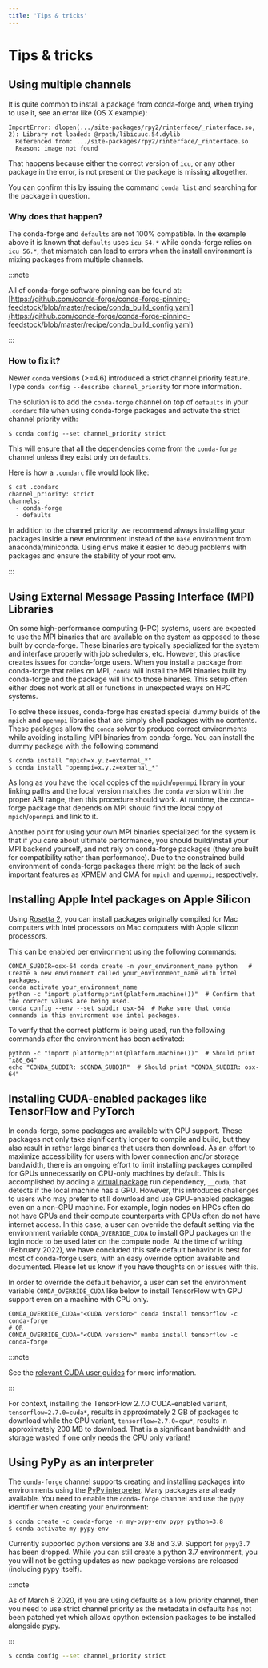 ```yaml
---
title: 'Tips & tricks'
---
```


<a id="tips-tricks"></a>

# Tips & tricks

<a id="multiple-channels"></a>

<a id="using-multiple-channels"></a>

## Using multiple channels

It is quite common to install a package from conda-forge and,
when trying to use it,
see an error like (OS X example):

```shell-session
ImportError: dlopen(.../site-packages/rpy2/rinterface/_rinterface.so, 2): Library not loaded: @rpath/libicuuc.54.dylib
  Referenced from: .../site-packages/rpy2/rinterface/_rinterface.so
  Reason: image not found
```

That happens because either the correct version of `icu`,
or any other package in the error,
is not present or the package is missing altogether.

You can confirm this by issuing the command `conda list` and searching for the package in question.

<a id="why-does-that-happen"></a>

### Why does that happen?

The conda-forge and `defaults` are not 100% compatible.
In the example above it is known that `defaults` uses `icu 54.*` while conda-forge relies on `icu 56.*`,
that mismatch can lead to errors when the install environment is mixing packages from multiple channels.

:::note

All of conda-forge software pinning can be found at: [https://github.com/conda-forge/conda-forge-pinning-feedstock/blob/master/recipe/conda_build_config.yaml](https://github.com/conda-forge/conda-forge-pinning-feedstock/blob/master/recipe/conda_build_config.yaml)

:::

<a id="how-to-fix-it"></a>

### How to fix it?

Newer `conda` versions (>=4.6) introduced a strict channel priority feature.
Type `conda config --describe channel_priority` for more information.

The solution is to add the `conda-forge` channel on top of `defaults` in your `.condarc` file when using conda-forge packages
and activate the strict channel priority with:

```shell-session
$ conda config --set channel_priority strict
```

This will ensure that all the dependencies come from the `conda-forge` channel unless they exist only on `defaults`.

Here is how a `.condarc` file would look like:

```shell-session
$ cat .condarc
channel_priority: strict
channels:
  - conda-forge
  - defaults
```

In addition to the channel priority, we recommend always installing your packages inside a new environment instead of the `base` environment from anaconda/miniconda.
Using envs make it easier to debug problems with packages and ensure the stability of your root env.

:::

<a id="using-external-message-passing-interface-mpi-libraries"></a>

<a id="id1"></a>

## Using External Message Passing Interface (MPI) Libraries

On some high-performance computing (HPC) systems, users are expected to use the
MPI binaries that are available on the system as opposed to those built by conda-forge.
These binaries are typically specialized for the system and interface properly with job
schedulers, etc. However, this practice creates issues for conda-forge users. When you install
a package from conda-forge that relies on MPI, `conda` will install the MPI binaries
built by conda-forge and the package will link to those binaries. This setup often either
does not work at all or functions in unexpected ways on HPC systems.

To solve these issues, conda-forge has created special dummy builds of the `mpich` and `openmpi`
libraries that are simply shell packages with no contents. These packages allow the `conda` solver to produce
correct environments while avoiding installing MPI binaries from conda-forge. You can install the
dummy package with the following command

```shell-session
$ conda install "mpich=x.y.z=external_*"
$ conda install "openmpi=x.y.z=external_*"
```

As long as you have the local copies of the `mpich`/`openmpi` library in your linking paths and
the local version matches the `conda` version within the proper ABI range, then this procedure should
work. At runtime, the conda-forge package that depends on MPI should find the
local copy of `mpich`/`openmpi` and link to it.

Another point for using your own MPI binaries specialized for the system is that
if you care about ultimate performance, you should build/install your MPI backend yourself,
and not rely on conda-forge packages (they are built for compatibility rather than performance).
Due to the constrained build environment of conda-forge packages there might be the lack of such important features
as XPMEM and CMA for `mpich` and `openmpi`, respectively.

<a id="apple-silicon-rosetta"></a>

<a id="installing-apple-intel-packages-on-apple-silicon"></a>

## Installing Apple Intel packages on Apple Silicon

Using [Rosetta 2](https://support.apple.com/en-us/HT211861), you can install packages originally compiled for Mac computers with Intel processors on Mac computers with Apple silicon processors.

This can be enabled per environment using the following commands:

```shell-session
CONDA_SUBDIR=osx-64 conda create -n your_environment_name python   # Create a new environment called your_environment_name with intel packages.
conda activate your_environment_name
python -c "import platform;print(platform.machine())"  # Confirm that the correct values are being used.
conda config --env --set subdir osx-64  # Make sure that conda commands in this environment use intel packages.
```

To verify that the correct platform is being used, run the following commands after the environment has been activated:

```shell-session
python -c "import platform;print(platform.machine())"  # Should print "x86_64"
echo "CONDA_SUBDIR: $CONDA_SUBDIR"  # Should print "CONDA_SUBDIR: osx-64"
```

<a id="installing-packages-for-gpus-and-cpus"></a>

<a id="installing-cuda-enabled-packages-like-tensorflow-and-pytorch"></a>

## Installing CUDA-enabled packages like TensorFlow and PyTorch

In conda-forge, some packages are available with GPU support. These packages not only take significantly longer to compile and build, but they also result in rather large binaries that users then download. As an effort to maximize accessibility for users with lower connection and/or storage bandwidth, there is an ongoing effort to limit installing packages compiled for GPUs unnecessarily on CPU-only machines by default. This is accomplished by adding a [virtual package](https://docs.conda.io/projects/conda/en/latest/user-guide/tasks/manage-virtual.html) run dependency, `__cuda`, that detects if the local machine has a GPU. However, this introduces challenges to users who may prefer to still download and use GPU-enabled packages even on a non-GPU machine. For example, login nodes on HPCs often do not have GPUs and their compute counterparts with GPUs often do not have internet access. In this case, a user can override the default setting via the environment variable `CONDA_OVERRIDE_CUDA` to install GPU packages on the login node to be used later on the compute node. At the time of writing (February 2022), we have concluded this safe default behavior is best for most of conda-forge users, with an easy override option available and documented. Please let us know if you have thoughts on or issues with this.

In order to override the default behavior, a user can set the environment variable `CONDA_OVERRIDE_CUDA` like below to install TensorFlow with GPU support even on a machine with CPU only.

```shell-session
CONDA_OVERRIDE_CUDA="<CUDA version>" conda install tensorflow -c conda-forge
# OR
CONDA_OVERRIDE_CUDA="<CUDA version>" mamba install tensorflow -c conda-forge
```

:::note

See the [relevant CUDA user guides](https://github.com/conda-forge/cuda-feedstock/blob/main/recipe/README.md) for more information.

:::

For context, installing the TensorFlow 2.7.0 CUDA-enabled variant, `tensorflow=2.7.0=cuda*`, results in approximately 2 GB of packages to download while the CPU variant, `tensorflow=2.7.0=cpu*`, results in approximately 200 MB to download. That is a significant bandwidth and storage wasted if one only needs the CPU only variant!

<a id="pypy"></a>

<a id="using-pypy-as-an-interpreter"></a>

## Using PyPy as an interpreter

The `conda-forge` channel supports creating and installing packages into
environments using the [PyPy interpreter](https://www.pypy.org). Many packages are already
available. You need to enable the `conda-forge` channel and use
the `pypy` identifier when creating your environment:

```shell-session
$ conda create -c conda-forge -n my-pypy-env pypy python=3.8
$ conda activate my-pypy-env
```

Currently supported python versions are 3.8 and 3.9. Support for `pypy3.7`
has been dropped. While you can still create a python 3.7 environment, you
you will not be getting updates as new package versions are released (including
pypy itself).

:::note

As of March 8 2020, if you are using defaults as a low priority channel,
then you need to use strict channel priority as the metadata in defaults
has not been patched yet which allows cpython extension packages to be
installed alongside pypy.

:::

```bash
$ conda config --set channel_priority strict
```
